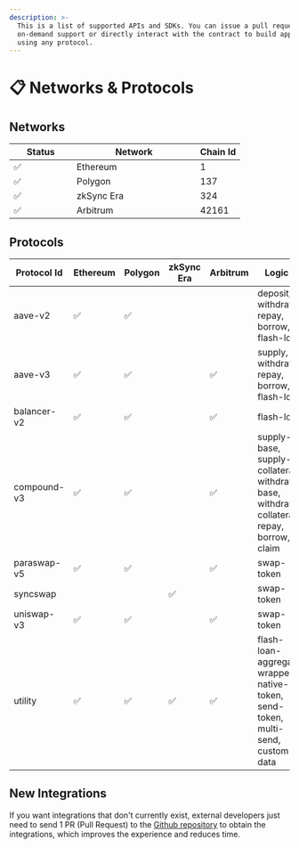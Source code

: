 ```yaml
---
description: >-
  This is a list of supported APIs and SDKs. You can issue a pull request to add
  on-demand support or directly interact with the contract to build applications
  using any protocol.
---
```


# 📋 Networks & Protocols

## Networks

<table><thead><tr><th width="97">Status</th><th width="206">Network</th><th data-type="number">Chain Id</th></tr></thead><tbody><tr><td>✅</td><td>Ethereum</td><td>1</td></tr><tr><td>✅</td><td>Polygon</td><td>137</td></tr><tr><td>✅</td><td>zkSync Era</td><td>324</td></tr><tr><td>✅</td><td>Arbitrum</td><td>42161</td></tr></tbody></table>

## Protocols

<table><thead><tr><th width="156">Protocol Id</th><th width="108">Ethereum</th><th width="95">Polygon</th><th width="117">zkSync Era</th><th width="100">Arbitrum</th><th>Logic Id</th></tr></thead><tbody><tr><td>aave-v2</td><td>✅</td><td>✅</td><td></td><td></td><td>deposit, withdraw, repay, borrow, flash-loan</td></tr><tr><td>aave-v3</td><td>✅</td><td>✅</td><td></td><td>✅</td><td>supply, withdraw, repay, borrow, flash-loan</td></tr><tr><td>balancer-v2</td><td>✅</td><td>✅</td><td></td><td>✅</td><td>flash-loan</td></tr><tr><td>compound-v3</td><td>✅</td><td>✅</td><td></td><td>✅</td><td>supply-base, supply-collateral, withdraw-base, withdraw-collateral, repay, borrow, claim</td></tr><tr><td>paraswap-v5</td><td>✅</td><td>✅</td><td></td><td>✅</td><td>swap-token</td></tr><tr><td>syncswap</td><td></td><td></td><td>✅</td><td></td><td>swap-token</td></tr><tr><td>uniswap-v3</td><td>✅</td><td>✅</td><td></td><td>✅</td><td>swap-token</td></tr><tr><td>utility</td><td>✅</td><td>✅</td><td>✅</td><td>✅</td><td>flash-loan-aggregator, wrapped-native-token, send-token, multi-send, custom-data</td></tr></tbody></table>

## New Integrations

If you want integrations that don't currently exist, external developers just need to send 1 PR (Pull Request) to the [Github repository](https://github.com/dinngo/protocolink-logics) to obtain the integrations, which improves the experience and reduces time.
